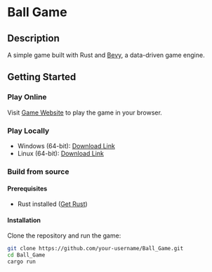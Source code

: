 # Ball Game

## Description

A simple game built with Rust and [Bevy](https://bevyengine.org/), a data-driven game engine.

## Getting Started

### Play Online

Visit [Game Website](https://guterfps.github.io/Ball_Game/) to play the game in your browser.

### Play Locally

- Windows (64-bit): [Download Link](https://github.com/Guterfps/Ball_Game/files/13800755/Ball_Game.zip)
- Linux (64-bit): [Download Link](https://github.com/Guterfps/Ball_Game/files/13800873/Ball_Game-Windows-64bit.zip)

### Build from source

#### Prerequisites

- Rust installed ([Get Rust](https://www.rust-lang.org/learn/get-started))

#### Installation

Clone the repository and run the game:

```bash
git clone https://github.com/your-username/Ball_Game.git
cd Ball_Game
cargo run
```